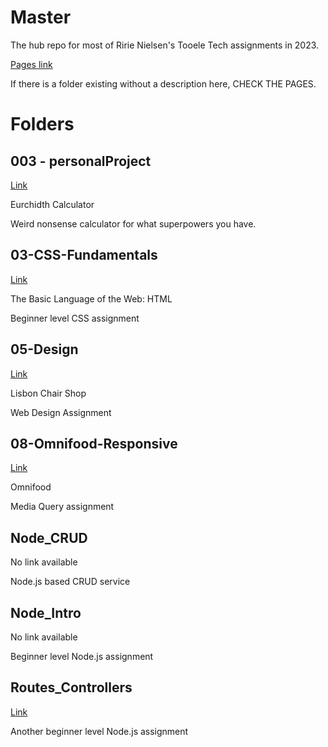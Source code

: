 # Master

The hub repo for most of Ririe Nielsen's Tooele Tech assignments in 2023.

[Pages link](morpline.github.io/Master)

If there is a folder existing without a description here, CHECK THE PAGES.

# Folders

## 003 - personalProject

[Link](https://morpline.github.io/Master/003%20-%20personalProject/)

Eurchidth Calculator

Weird nonsense calculator for what superpowers you have.

## 03-CSS-Fundamentals

[Link](https://morpline.github.io/Master/03-CSS-Fundamentals/)

The Basic Language of the Web: HTML

Beginner level CSS assignment

## 05-Design

[Link](https://morpline.github.io/Master/05-Design/)

Lisbon Chair Shop

Web Design Assignment

## 08-Omnifood-Responsive

[Link](https://morpline.github.io/Master/08-Omnifood-Responsive/)

Omnifood

Media Query assignment

## Node_CRUD

No link available

Node.js based CRUD service

## Node_Intro

No link available

Beginner level Node.js assignment

## Routes_Controllers

[Link](https://routes-controllers.onrender.com/)

Another beginner level Node.js assignment

